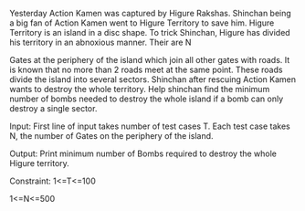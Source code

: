 Yesterday Action Kamen was captured by Higure Rakshas. Shinchan being a big fan of Action Kamen went to Higure Territory to save him. Higure Territory is an island in a disc shape. To trick Shinchan, Higure has divided his territory in an abnoxious manner. Their are N

Gates at the periphery of the island which join all other gates with roads. It is known that no more than 2 roads meet at the same point. These roads divide the island into several sectors. Shinchan after rescuing Action Kamen wants to destroy the whole territory. Help shinchan find the minimum number of bombs needed to destroy the whole island if a bomb can only destroy a single sector.

Input:
First line of input takes number of test cases T. Each test case takes N, the number of Gates on the periphery of the island.

Output:
Print minimum number of Bombs required to destroy the whole Higure territory.

Constraint:
1<=T<=100

1<=N<=500

